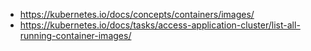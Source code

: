 - https://kubernetes.io/docs/concepts/containers/images/
- https://kubernetes.io/docs/tasks/access-application-cluster/list-all-running-container-images/
